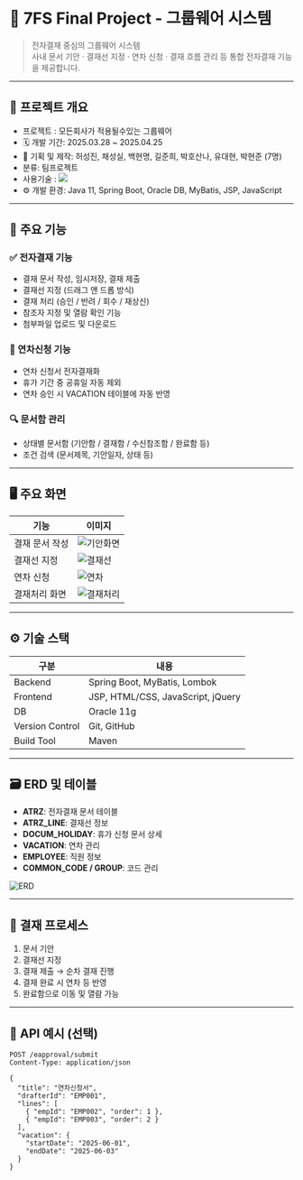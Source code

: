 # 🧾 7FS Final Project - 그룹웨어 시스템


> 전자결재 중심의 그룹웨어 시스템  
> 사내 문서 기안 · 결재선 지정 · 연차 신청 · 결재 흐름 관리 등 통합 전자결재 기능을 제공합니다.

---

## 📅 프로젝트 개요
- 프로젝트 : 모든회사가 적용될수있는 그룹웨어
- 🗓 개발 기간: 2025.03.28 ~ 2025.04.25
- 👥 기획 및 제작: 허성진, 채성실, 백현명, 길준희, 박호산나, 유대현, 박현준 (7명)
- 분류: 팀프로젝트
- 사용기술 : <img src="https://img.shields.io/badge/springboot-6DB33F?style=for-the-badge&logo=springboot&logoColor=white">
- ⚙️ 개발 환경: Java 11, Spring Boot, Oracle DB, MyBatis, JSP, JavaScript

---

## 🔧 주요 기능

### ✅ 전자결재 기능
- 결재 문서 작성, 임시저장, 결재 제출
- 결재선 지정 (드래그 앤 드롭 방식)
- 결재 처리 (승인 / 반려 / 회수 / 재상신)
- 참조자 지정 및 열람 확인 기능
- 첨부파일 업로드 및 다운로드

### 🌴 연차신청 기능
- 연차 신청서 전자결재화
- 휴가 기간 중 공휴일 자동 제외
- 연차 승인 시 VACATION 테이블에 자동 반영

### 🔍 문서함 관리
- 상태별 문서함 (기안함 / 결재함 / 수신참조함 / 완료함 등)
- 조건 검색 (문서제목, 기안일자, 상태 등)

---

## 🖥 주요 화면

| 기능 | 이미지 |
|------|--------|
| 결재 문서 작성 | ![기안화면](./images/draft.png) |
| 결재선 지정 | ![결재선](./images/approval_line.png) |
| 연차 신청 | ![연차](./images/vacation.png) |
| 결재처리 화면 | ![결재처리](./images/approve.png) |

---

## ⚙️ 기술 스택

| 구분 | 내용 |
|------|------|
| Backend | Spring Boot, MyBatis, Lombok |
| Frontend | JSP, HTML/CSS, JavaScript, jQuery |
| DB | Oracle 11g |
| Version Control | Git, GitHub |
| Build Tool | Maven |

---

## 🗃 ERD 및 테이블

- **ATRZ**: 전자결재 문서 테이블  
- **ATRZ_LINE**: 결재선 정보  
- **DOCUM_HOLIDAY**: 휴가 신청 문서 상세  
- **VACATION**: 연차 관리  
- **EMPLOYEE**: 직원 정보  
- **COMMON_CODE / GROUP**: 코드 관리

![ERD](./images/erd.png)

---

## 🔁 결재 프로세스

1. 문서 기안  
2. 결재선 지정  
3. 결재 제출 → 순차 결재 진행  
4. 결재 완료 시 연차 등 반영  
5. 완료함으로 이동 및 열람 가능

---

## 📄 API 예시 (선택)

```http
POST /eapproval/submit
Content-Type: application/json

{
  "title": "연차신청서",
  "drafterId": "EMP001",
  "lines": [
    { "empId": "EMP002", "order": 1 },
    { "empId": "EMP003", "order": 2 }
  ],
  "vacation": {
    "startDate": "2025-06-01",
    "endDate": "2025-06-03"
  }
}
